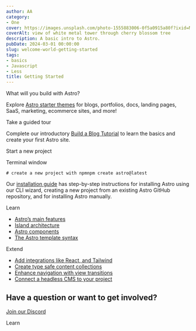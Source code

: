 ```yaml
---
author: AA
category:
- One
cover: https://images.unsplash.com/photo-1555883006-0f5a0915a80f?ixid=M3w2NzEyNTB8MHwxfHNlYXJjaHwxMHx8YnVpbGRpbmclMjBjb21taWN8ZW58MHwwfDF8fDE3MzA1NTI3NTd8MA&ixlib=rb-4.0.3&w=1960&h=1102&auto=format&fit=crop&q=60
coverAlt: view of white metal tower through cherry blossom tree
description: A basic intro to Astro.
pubDate: 2024-03-01 00:00:00
slug: welcome-world-getting-started
tags:
- basics
- Javascript
- Less
title: Getting Started 
---
```


What will you build with Astro?



Explore [Astro starter themes](https://astro.build/themes/) for blogs, portfolios, docs, landing pages, SaaS, marketing, ecommerce sites, and more!







Take a guided tour



Complete our introductory [Build a Blog Tutorial](/en/tutorial/0-introduction/) to learn the basics and create your first Astro site.







Start a new project







Terminal window


```
# create a new project with npmnpm create astro@latest
```
Our [installation guide](/en/install-and-setup/) has step\-by\-step instructions for installing Astro using our CLI wizard, creating a new project from an existing Astro GitHub repository, and for installing Astro manually.









Learn





* [Astro’s main features](/en/concepts/why-astro/)
* [Island architecture](/en/concepts/islands/)
* [Astro components](/en/basics/astro-components/)
* [The Astro template syntax](/en/basics/astro-syntax/)









Extend





* [Add integrations like React, and Tailwind](/en/guides/integrations-guide/)
* [Create type safe content collections](/en/guides/content-collections/)
* [Enhance navigation with view transitions](/en/guides/view-transitions/)
* [Connect a headless CMS to your project](/en/guides/cms/)







Have a question or want to get involved?
----------------------------------------




[Join our Discord](https://astro.build/chat)


Learn